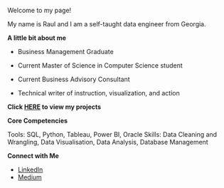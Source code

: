 Welcome to my page! 

My name is Raul and I am a self-taught data engineer from Georgia. 

**A little bit about me**
- Business Management Graduate

- Current Master of Science in Computer Science student

- Current Business Advisory Consultant

- Technical writer of instruction, visualization, and action

**Click [HERE](https://medium.com/@rescate) to view my projects**

**Core Competencies**

Tools: SQL, Python, Tableau, Power BI, Oracle 
Skills: Data Cleaning and Wrangling, Data Visualisation, Data Analysis, Database Management


**Connect with Me**

- [LinkedIn](https://www.linkedin.com/in/raulescate/)
- [Medium](https://medium.com/@rescate)
